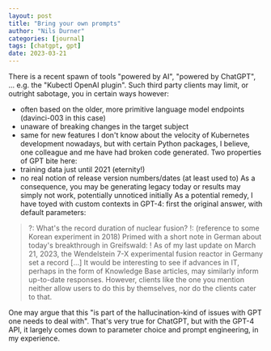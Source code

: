 ```yaml
---
layout: post
title: "Bring your own prompts"
author: "Nils Durner"
categories: [journal]
tags: [chatgpt, gpt]
date: 2023-03-21
---
```


There is a recent spawn of tools "powered by AI", "powered by ChatGPT", ... e.g. the "Kubectl OpenAI plugin".
Such third party clients may limit, or outright sabotage, you in certain ways however:
* often based on the older, more primitive language model endpoints (davinci-003 in this case)
* unaware of breaking changes in the target subject
* same for new features
I don't know about the velocity of Kubernetes development nowadays, but with certain Python packages, I believe, 
one colleague and me have had broken code generated. Two properties of GPT bite here:
* training data just until 2021 (eternity!)
* no real notion of release version numbers/dates (at least used to)
As a consequence, you may be generating legacy today or results may simply not work, potentially unnoticed initially
As a potential remedy, I have toyed with custom contexts in GPT-4: first the original answer, with default parameters:
> ?: What's the record duration of nuclear fusion?
> !: (reference to some Korean experiment in 2018)
Primed with a short note in German about today's breakthrough in Greifswald:
> ! As of my last update on March 21, 2023, the Wendelstein 7-X experimental fusion reactor in Germany set a record [...]
It would be interesting to see if advances in IT, perhaps in the form of Knowledge Base articles, may similarly inform up-to-date responses.
However, clients like the one you mention neither allow users to do this by themselves, nor do the clients cater to that.

One may argue that this "is part of the hallucination-kind of issues with GPT one needs to deal with". That's very true for ChatGPT, but with the GPT-4 API, it largely comes down to parameter choice and prompt engineering, in my experience.